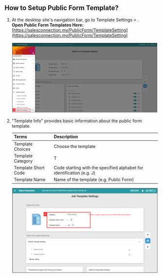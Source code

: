 ## How to Setup Public Form Template?

1. At the desktop site's navigation bar, go to Template Settings > .<br>
   **Open Public Form Templates Here:** [https://salesconnection.my/PublicForm/TemplateSetting](https://salesconnection.my/PublicForm/TemplateSetting)<br>

   <p align="center">
      <img src="img/Public_Form_Template_Settings_Step_1.png" alt="Public Form Template Step 1">
   </p>

2. "Template Info" provides basic information about the public form template.

   | Terms | Description |
   |-------|:---------|
   | Template Choices | Choose the template |
   | Template Category | T
   | Template Short Code | Code starting with the specified alphabet for identification (e.g. J) |
   | Template Name | Name of the template (e.g. Public Form) |

   <p align="center">
      <img src="img/Job_Template_Step_2.png" alt="Job Template Step 2">
   </p>
